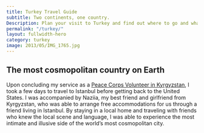 ```yaml
---
title: Turkey Travel Guide
subtitle: Two continents, one country.
Description: Plan your visit to Turkey and find out where to go and what to do in Turkey. Read about itineraries, activities, places to stay and travel essentials...
permalink: "/turkey/"
layout: fullwidth-hero
category: turkey
image: 2013/05/IMG_1765.jpg
---
```


## The most cosmopolitan country on Earth

Upon concluding my service as a [Peace Corps Volunteer in Kyrgyzstan](/kyrgyzstan/), I took a few days to travel to Istanbul before getting back to the United States. I was accompanied by Naziia, my best friend and girlfriend from Kyrgyzstan, who was able to arrange free accommodations for us through a friend living in Istanbul. By staying in a local home and traveling with friends who knew the local scene and language, I was able to experience the most intimate and illusive side of the world’s most cosmopolitan city.
